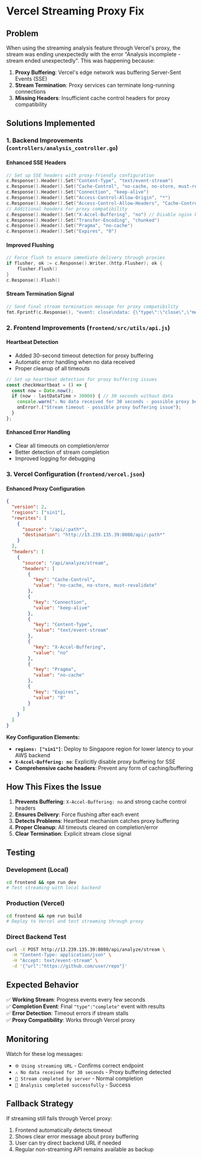 # Vercel Streaming Proxy Fix

## Problem
When using the streaming analysis feature through Vercel's proxy, the stream was ending unexpectedly with the error "Analysis incomplete - stream ended unexpectedly". This was happening because:

1. **Proxy Buffering**: Vercel's edge network was buffering Server-Sent Events (SSE)
2. **Stream Termination**: Proxy services can terminate long-running connections
3. **Missing Headers**: Insufficient cache control headers for proxy compatibility

## Solutions Implemented

### 1. Backend Improvements (`controllers/analysis_controller.go`)

#### Enhanced SSE Headers
```go
// Set up SSE headers with proxy-friendly configuration
c.Response().Header().Set("Content-Type", "text/event-stream")
c.Response().Header().Set("Cache-Control", "no-cache, no-store, must-revalidate")
c.Response().Header().Set("Connection", "keep-alive")
c.Response().Header().Set("Access-Control-Allow-Origin", "*")
c.Response().Header().Set("Access-Control-Allow-Headers", "Cache-Control")
// Additional headers for proxy compatibility
c.Response().Header().Set("X-Accel-Buffering", "no") // Disable nginx buffering
c.Response().Header().Set("Transfer-Encoding", "chunked")
c.Response().Header().Set("Pragma", "no-cache")
c.Response().Header().Set("Expires", "0")
```

#### Improved Flushing
```go
// Force flush to ensure immediate delivery through proxies
if flusher, ok := c.Response().Writer.(http.Flusher); ok {
    flusher.Flush()
}
c.Response().Flush()
```

#### Stream Termination Signal
```go
// Send final stream termination message for proxy compatibility
fmt.Fprintf(c.Response(), "event: close\ndata: {\"type\":\"close\",\"message\":\"Stream completed\"}\n\n")
```

### 2. Frontend Improvements (`frontend/src/utils/api.js`)

#### Heartbeat Detection
- Added 30-second timeout detection for proxy buffering
- Automatic error handling when no data received
- Proper cleanup of all timeouts

```javascript
// Set up heartbeat detection for proxy buffering issues
const checkHeartbeat = () => {
  const now = Date.now();
  if (now - lastDataTime > 30000) { // 30 seconds without data
    console.warn("⚠️ No data received for 30 seconds - possible proxy buffering");
    onError?.("Stream timeout - possible proxy buffering issue");
  }
};
```

#### Enhanced Error Handling
- Clear all timeouts on completion/error
- Better detection of stream completion
- Improved logging for debugging

### 3. Vercel Configuration (`frontend/vercel.json`)

#### Enhanced Proxy Configuration
```json
{
  "version": 2,
  "regions": ["sin1"],
  "rewrites": [
    {
      "source": "/api/:path*",
      "destination": "http://13.239.135.39:8080/api/:path*"
    }
  ],
  "headers": [
    {
      "source": "/api/analyze/stream",
      "headers": [
        {
          "key": "Cache-Control",
          "value": "no-cache, no-store, must-revalidate"
        },
        {
          "key": "Connection",
          "value": "keep-alive"
        },
        {
          "key": "Content-Type",
          "value": "text/event-stream"
        },
        {
          "key": "X-Accel-Buffering",
          "value": "no"
        },
        {
          "key": "Pragma",
          "value": "no-cache"
        },
        {
          "key": "Expires",
          "value": "0"
        }
      ]
    }
  ]
}
```

**Key Configuration Elements:**
- **`regions: ["sin1"]`**: Deploy to Singapore region for lower latency to your AWS backend
- **`X-Accel-Buffering: no`**: Explicitly disable proxy buffering for SSE
- **Comprehensive cache headers**: Prevent any form of caching/buffering

## How This Fixes the Issue

1. **Prevents Buffering**: `X-Accel-Buffering: no` and strong cache control headers
2. **Ensures Delivery**: Force flushing after each event
3. **Detects Problems**: Heartbeat mechanism catches proxy buffering
4. **Proper Cleanup**: All timeouts cleared on completion/error
5. **Clear Termination**: Explicit stream close signal

## Testing

### Development (Local)
```bash
cd frontend && npm run dev
# Test streaming with local backend
```

### Production (Vercel)
```bash
cd frontend && npm run build
# Deploy to Vercel and test streaming through proxy
```

### Direct Backend Test
```bash
curl -X POST http://13.239.135.39:8080/api/analyze/stream \
  -H "Content-Type: application/json" \
  -H "Accept: text/event-stream" \
  -d '{"url":"https://github.com/user/repo"}'
```

## Expected Behavior

✅ **Working Stream**: Progress events every few seconds  
✅ **Completion Event**: Final `"type":"complete"` event with results  
✅ **Error Detection**: Timeout errors if stream stalls  
✅ **Proxy Compatibility**: Works through Vercel proxy  

## Monitoring

Watch for these log messages:
- `🌐 Using streaming URL` - Confirms correct endpoint
- `⚠️ No data received for 30 seconds` - Proxy buffering detected
- `📡 Stream completed by server` - Normal completion
- `🎉 Analysis completed successfully` - Success

## Fallback Strategy

If streaming still fails through Vercel proxy:
1. Frontend automatically detects timeout
2. Shows clear error message about proxy buffering
3. User can try direct backend URL if needed
4. Regular non-streaming API remains available as backup
